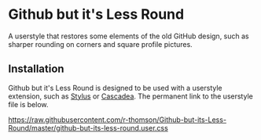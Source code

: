 # Github but it's Less Round

A userstyle that restores some elements of the old GitHub design, such as sharper rounding on corners and square profile pictures.

## Installation

Github but it's Less Round is designed to be used with a userstyle extension, such as [Stylus](https://github.com/openstyles/stylus) or [Cascadea](https://cascadea.app). The permanent link to the userstyle file is below.

<https://raw.githubusercontent.com/r-thomson/Github-but-its-Less-Round/master/github-but-its-less-round.user.css>
